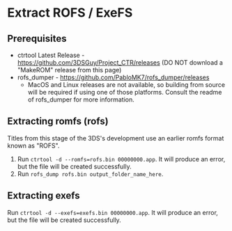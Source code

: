 # Extract ROFS / ExeFS

## Prerequisites
- ctrtool Latest Release - https://github.com/3DSGuy/Project_CTR/releases (DO NOT download a "MakeROM" release from this page)
- rofs_dumper - https://github.com/PabloMK7/rofs_dumper/releases
    - MacOS and Linux releases are not available, so building from source will be required if using one of those platforms. Consult the readme of rofs_dumper for more information.

## Extracting romfs (rofs)

Titles from this stage of the 3DS's development use an earlier romfs format known as "ROFS".

1. Run `ctrtool -d --romfs=rofs.bin 00000000.app`. It will produce an error, but the file will be created successfully.
2. Run `rofs_dump rofs.bin output_folder_name_here`.

## Extracting exefs

Run `ctrtool -d --exefs=exefs.bin 00000000.app`. It will produce an error, but the file will be created successfully.
